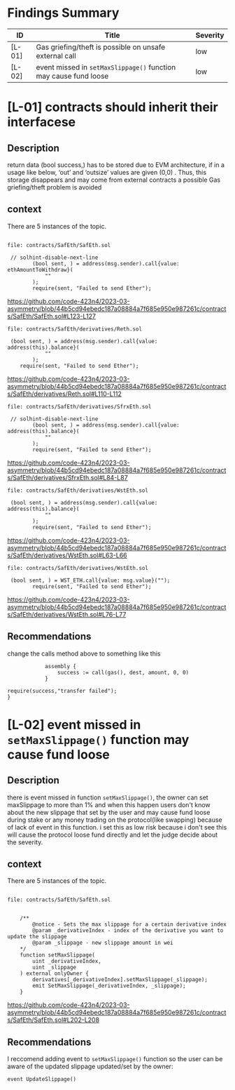# Findings Summary

| ID     | Title                                                            | Severity |
| ------ | ---------------------------------------------------------------- | -------- |
| [L-01] | Gas griefing/theft is possible on unsafe external call           | low      |
| [L-02] | event missed in `setMaxSlippage()` function may cause fund loose | low      |

# [L-01] contracts should inherit their interfacese

## Description

return data (bool success,) has to be stored due to EVM architecture, if in a usage like below, ‘out’ and ‘outsize’ values are given (0,0) . Thus, this storage disappears and may come from external contracts a possible Gas griefing/theft problem is avoided

## context

There are 5 instances of the topic.

```solidity

file: contracts/SafEth/SafEth.sol

 // solhint-disable-next-line
        (bool sent, ) = address(msg.sender).call{value: ethAmountToWithdraw}(
            ""
        );
        require(sent, "Failed to send Ether");
```

https://github.com/code-423n4/2023-03-asymmetry/blob/44b5cd94ebedc187a08884a7f685e950e987261c/contracts/SafEth/SafEth.sol#L123-L127

```solidity
file: contracts/SafEth/derivatives/Reth.sol

 (bool sent, ) = address(msg.sender).call{value: address(this).balance}(
            ""
        );
    require(sent, "Failed to send Ether");
```

https://github.com/code-423n4/2023-03-asymmetry/blob/44b5cd94ebedc187a08884a7f685e950e987261c/contracts/SafEth/derivatives/Reth.sol#L110-L112

```solidity
file: contracts/SafEth/derivatives/SfrxEth.sol

 // solhint-disable-next-line
        (bool sent, ) = address(msg.sender).call{value: address(this).balance}(
            ""
        );
        require(sent, "Failed to send Ether");
```

https://github.com/code-423n4/2023-03-asymmetry/blob/44b5cd94ebedc187a08884a7f685e950e987261c/contracts/SafEth/derivatives/SfrxEth.sol#L84-L87

```solidity
file: contracts/SafEth/derivatives/WstEth.sol

 (bool sent, ) = address(msg.sender).call{value: address(this).balance}(
            ""
        );
        require(sent, "Failed to send Ether");
```

https://github.com/code-423n4/2023-03-asymmetry/blob/44b5cd94ebedc187a08884a7f685e950e987261c/contracts/SafEth/derivatives/WstEth.sol#L63-L66

```solidity
file: contracts/SafEth/derivatives/WstEth.sol

 (bool sent, ) = WST_ETH.call{value: msg.value}("");
        require(sent, "Failed to send Ether");
```

https://github.com/code-423n4/2023-03-asymmetry/blob/44b5cd94ebedc187a08884a7f685e950e987261c/contracts/SafEth/derivatives/WstEth.sol#L76-L77

## Recommendations

change the calls method above to something like this

```solidity
            assembly {
                success := call(gas(), dest, amount, 0, 0)
            }

require(success,"transfer failed");
}
```

# [L-02] event missed in `setMaxSlippage()` function may cause fund loose

## Description

there is event missed in function `setMaxSlippage()`, the owner can set maxSlippage to more than 1% and when this happen users don't know about the new slippage that set by the user and may cause fund loose during stake or any money trading on the protocol(like swapping) because of lack of event in this function. i set this as low risk because i don't see this will cause the protocol loose fund directly and let the judge decide about the severity.

## context

There are 5 instances of the topic.

```solidity

file: contracts/SafEth/SafEth.sol


    /**
        @notice - Sets the max slippage for a certain derivative index
        @param _derivativeIndex - index of the derivative you want to update the slippage
        @param _slippage - new slippage amount in wei
    */
    function setMaxSlippage(
        uint _derivativeIndex,
        uint _slippage
    ) external onlyOwner {
        derivatives[_derivativeIndex].setMaxSlippage(_slippage);
        emit SetMaxSlippage(_derivativeIndex, _slippage);
    }
```

https://github.com/code-423n4/2023-03-asymmetry/blob/44b5cd94ebedc187a08884a7f685e950e987261c/contracts/SafEth/SafEth.sol#L202-L208

## Recommendations

I reccomend adding event to `setMaxSlippage()` function so the user can be aware of the updated slippage updated/set by the owner:

`event UpdateSlippage()`
